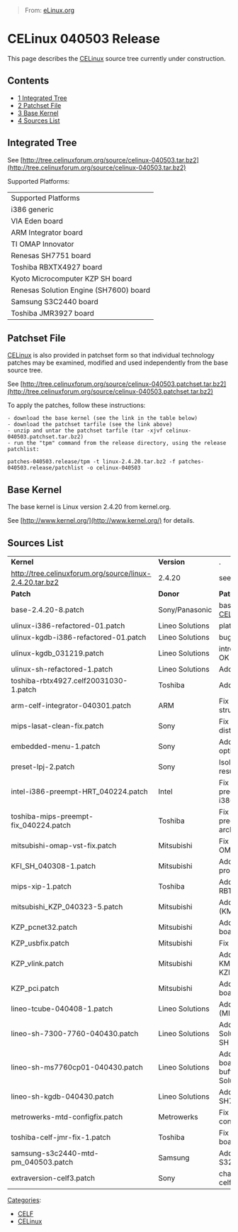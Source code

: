 > From: [eLinux.org](../../../.././dev_portals/Boot_Time/Application_XIP/CELinux_040503_Release/CELinux/CELinux.md_040503_Release "../../../.././dev_portals/Boot_Time/Application_XIP/CELinux_040503_Release/CELinux/CELinux.md_040503_Release")


# CELinux 040503 Release




 This page describes the [CELinux](../../../.././dev_portals/Boot_Time/Application_XIP/CELinux_040503_Release/CELinux/CELinux.md "CELinux") source tree
currently under construction.

## Contents

-   [1 Integrated Tree](#integrated-tree)
-   [2 Patchset File](#patchset-file)
-   [3 Base Kernel](#base-kernel)
-   [4 Sources List](#sources-list)

## Integrated Tree

See
[http://tree.celinuxforum.org/source/celinux-040503.tar.bz2](http://tree.celinuxforum.org/source/celinux-040503.tar.bz2)

Supported Platforms:

<table>
<tbody>
<tr class="odd">
<td align="left">Supported Platforms</td>
</tr>
<tr class="even">
<td align="left">i386 generic</td>
</tr>
<tr class="odd">
<td align="left">VIA Eden board</td>
</tr>
<tr class="even">
<td align="left">ARM Integrator board</td>
</tr>
<tr class="odd">
<td align="left">TI OMAP Innovator</td>
</tr>
<tr class="even">
<td align="left">Renesas SH7751 board</td>
</tr>
<tr class="odd">
<td align="left">Toshiba RBXTX4927 board</td>
</tr>
<tr class="even">
<td align="left">Kyoto Microcomputer KZP SH board</td>
</tr>
<tr class="odd">
<td align="left">Renesas Solution Engine (SH7600) board</td>
</tr>
<tr class="even">
<td align="left">Samsung S3C2440 board</td>
</tr>
<tr class="odd">
<td align="left">Toshiba JMR3927 board</td>
</tr>
</tbody>
</table>

## Patchset File

[CELinux](../../../.././dev_portals/Boot_Time/Application_XIP/CELinux_040503_Release/CELinux/CELinux.md "CELinux") is also provided in patchset form so that
individual technology patches may be examined, modified and used
independently from the base source tree.

See
[http://tree.celinuxforum.org/source/celinux-040503.patchset.tar.bz2](http://tree.celinuxforum.org/source/celinux-040503.patchset.tar.bz2)

To apply the patches, follow these instructions:

    - download the base kernel (see the link in the table below)
    - download the patchset tarfile (see the link above)
    - unzip and untar the patchset tarfile (tar -xjvf celinux-040503.patchset.tar.bz2)
    - run the "tpm" command from the release directory, using the release patchlist:

    patches-040503.release/tpm -t linux-2.4.20.tar.bz2 -f patches-040503.release/patchlist -o celinux-040503



## Base Kernel

The base kernel is Linux version 2.4.20 from kernel.org.

See [http://www.kernel.org/](http://www.kernel.org/) for details.

## Sources List

<table>
<tbody>
<tr class="odd">
<td align="left"><strong>Kernel</strong></td>
<td align="left"><strong>Version</strong></td>
<td align="left">.</td>
</tr>
<tr class="even">
<td align="left"><a href="http://tree.celinuxforum.org/source/linux-2.4.20.tar.bz2">http://tree.celinuxforum.org/source/linux-2.4.20.tar.bz2</a></td>
<td align="left">2.4.20</td>
<td align="left">see <a href="http://www.kernel.org/">http://www.kernel.org/</a></td>
</tr>
<tr class="odd">
<td align="left"><strong>Patch</strong></td>
<td align="left"><strong>Donor</strong></td>
<td align="left"><strong>Patch Status</strong></td>
</tr>
<tr class="even">
<td align="left">base-2.4.20-8.patch</td>
<td align="left">Sony/Panasonic</td>
<td align="left">baseline patch (see <a href="http://elinux.org/CELinux_031030_Release" title="CELinux 031030 Release">CELinux_031030_Release</a>)</td>
</tr>
<tr class="odd">
<td align="left">ulinux-i386-refactored-01.patch</td>
<td align="left">Lineo Solutions</td>
<td align="left">platform patch</td>
</tr>
<tr class="even">
<td align="left">ulinux-kgdb-i386-refactored-01.patch</td>
<td align="left">Lineo Solutions</td>
<td align="left">bugfixes for kgdb for i386</td>
</tr>
<tr class="odd">
<td align="left">ulinux-kgdb_031219.patch</td>
<td align="left">Lineo Solutions</td>
<td align="left">introduce kgdb support - OK</td>
</tr>
<tr class="even">
<td align="left">ulinux-sh-refactored-1.patch</td>
<td align="left">Lineo Solutions</td>
<td align="left">Add Renesas SH support</td>
</tr>
<tr class="odd">
<td align="left">toshiba-rbtx4927.celf20031030-1.patch</td>
<td align="left">Toshiba</td>
<td align="left">Add RBTX4927 support</td>
</tr>
<tr class="even">
<td align="left">arm-celf-integrator-040301.patch</td>
<td align="left">ARM</td>
<td align="left">Fix some integrator structure defs - OK</td>
</tr>
<tr class="odd">
<td align="left">mips-lasat-clean-fix.patch</td>
<td align="left">Sony</td>
<td align="left">Fix a problem with 'make distclean' for mips</td>
</tr>
<tr class="even">
<td align="left">embedded-menu-1.patch</td>
<td align="left">Sony</td>
<td align="left">Added &quot;embedded options&quot; menu</td>
</tr>
<tr class="odd">
<td align="left">preset-lpj-2.patch</td>
<td align="left">Sony</td>
<td align="left">Isolated preset LPJ patch - result of BTWG activity</td>
</tr>
<tr class="even">
<td align="left">intel-i386-preempt-HRT_040224.patch</td>
<td align="left">Intel</td>
<td align="left">Fix problems with HRT and preempt technologies on i386 architecture</td>
</tr>
<tr class="odd">
<td align="left">toshiba-mips-preempt-fix_040224.patch</td>
<td align="left">Toshiba</td>
<td align="left">Fix problem with preemption on Mips architecture</td>
</tr>
<tr class="even">
<td align="left">mitsubishi-omap-vst-fix.patch</td>
<td align="left">Mitsubishi</td>
<td align="left">Fix problem with VST on OMAP board</td>
</tr>
<tr class="odd">
<td align="left">KFI_SH_040308-1.patch</td>
<td align="left">Mitsubishi</td>
<td align="left">Add KFI support for SH processors</td>
</tr>
<tr class="even">
<td align="left">mips-xip-1.patch</td>
<td align="left">Toshiba</td>
<td align="left">Add XIP support for RBTX4927 board</td>
</tr>
<tr class="odd">
<td align="left">mitsubishi_KZP_040323-5.patch</td>
<td align="left">Mitsubishi</td>
<td align="left">Add support for KZIP (KMC SH-based) board</td>
</tr>
<tr class="even">
<td align="left">KZP_pcnet32.patch</td>
<td align="left">Mitsubishi</td>
<td align="left">Additional support for KZIP board</td>
</tr>
<tr class="odd">
<td align="left">KZP_usbfix.patch</td>
<td align="left">Mitsubishi</td>
<td align="left">Fix bug with USB drivers</td>
</tr>
<tr class="even">
<td align="left">KZP_vlink.patch</td>
<td align="left">Mitsubishi</td>
<td align="left">Add support for use of KMC jtag debuffer with KZIP board</td>
</tr>
<tr class="odd">
<td align="left">KZP_pci.patch</td>
<td align="left">Mitsubishi</td>
<td align="left">Additional support for KZIP board</td>
</tr>
<tr class="even">
<td align="left">lineo-tcube-040408-1.patch</td>
<td align="left">Lineo Solutions</td>
<td align="left">Add support for NEC tcube (MIPS-based board)</td>
</tr>
<tr class="odd">
<td align="left">lineo-sh-7300-7760-040430.patch</td>
<td align="left">Lineo Solutions</td>
<td align="left">Add support for Renesas Solution Engine board with SH 7300/7760 processors</td>
</tr>
<tr class="even">
<td align="left">lineo-sh-ms7760cp01-040430.patch</td>
<td align="left">Lineo Solutions</td>
<td align="left">Add support for network board and sound dma buffering for Renesas Solution Engine board</td>
</tr>
<tr class="odd">
<td align="left">lineo-sh-kgdb-040430.patch</td>
<td align="left">Lineo Solutions</td>
<td align="left">Add KGDB support for SH7760 board</td>
</tr>
<tr class="even">
<td align="left">metrowerks-mtd-configfix.patch</td>
<td align="left">Metrowerks</td>
<td align="left">Fix broken lines in mtd config.in file</td>
</tr>
<tr class="odd">
<td align="left">toshiba-celf-jmr-fix-1.patch</td>
<td align="left">Toshiba</td>
<td align="left">Fix MIPS support for JMR board</td>
</tr>
<tr class="even">
<td align="left">samsung-s3c2440-mtd-pm_040503.patch</td>
<td align="left">Samsung</td>
<td align="left">Add support for Samsung S32440 board</td>
</tr>
<tr class="odd">
<td align="left">extraversion-celf3.patch</td>
<td align="left">Sony</td>
<td align="left">change EXTRAVERSION to celf3</td>
</tr>
</tbody>
</table>


[Categories](http://eLinux.org/Special:Categories "Special:Categories"):

-   [CELF](http://eLinux.org/Category:CELF "Category:CELF")
-   [CELinux](http://eLinux.org/Category:CELinux "Category:CELinux")

